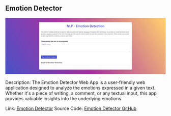 ## Emotion Detector

<img src="emotion_detection_view.png" alt="Emotion Detector" width="1000">

Description: The Emotion Detector Web App is a user-friendly web application designed to analyze the emotions expressed in a given text. Whether it's a piece of writing, a comment, or any textual input, this app provides valuable insights into the underlying emotions.

Link: [Emotion Detector](https://app-emotiondetector-web-southbr-dev-002.azurewebsites.net/)
Source Code: [Emotion Detector GitHub](https://github.com/MarianoGuastella/Emotion-detector)
